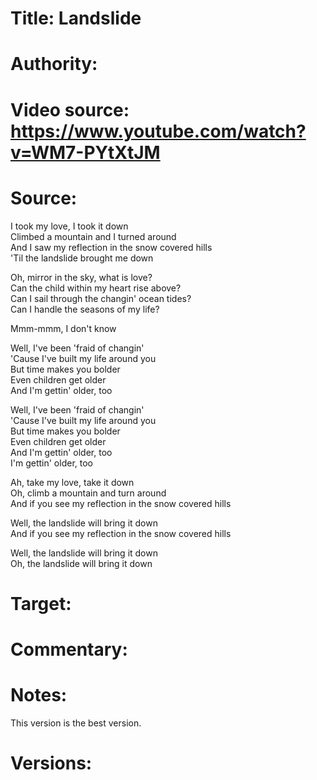 # Title: Landslide

# Authority: 

# Video source: https://www.youtube.com/watch?v=WM7-PYtXtJM

# Source:

I took my love, I took it down  
Climbed a mountain and I turned around  
And I saw my reflection in the snow covered hills  
'Til the landslide brought me down  

Oh, mirror in the sky, what is love?  
Can the child within my heart rise above?  
Can I sail through the changin' ocean tides?  
Can I handle the seasons of my life?  

Mmm-mmm, I don't know  

Well, I've been 'fraid of changin'  
'Cause I've built my life around you  
But time makes you bolder  
Even children get older  
And I'm gettin' older, too  

Well, I've been 'fraid of changin'  
'Cause I've built my life around you  
But time makes you bolder  
Even children get older  
And I'm gettin' older, too  
I'm gettin' older, too  

Ah, take my love, take it down  
Oh, climb a mountain and turn around  
And if you see my reflection in the snow covered hills  

Well, the landslide will bring it down  
And if you see my reflection in the snow covered hills  

Well, the landslide will bring it down  
Oh, the landslide will bring it down  

# Target:  

# Commentary:  

# Notes:
This version is the best version.

# Versions:  